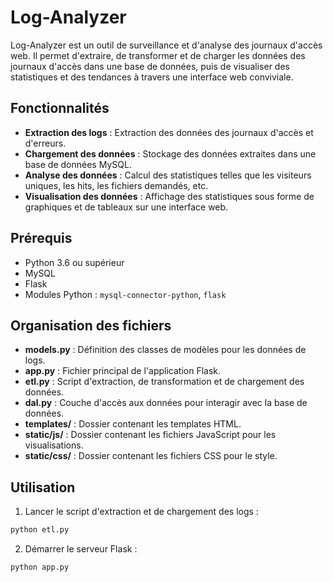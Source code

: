 # Log-Analyzer

Log-Analyzer est un outil de surveillance et d'analyse des journaux d'accès web. Il permet d'extraire, de transformer et de charger les données des journaux d'accès dans une base de données, puis de visualiser des statistiques et des tendances à travers une interface web conviviale.

## Fonctionnalités

- **Extraction des logs** : Extraction des données des journaux d'accès et d'erreurs.
- **Chargement des données** : Stockage des données extraites dans une base de données MySQL.
- **Analyse des données** : Calcul des statistiques telles que les visiteurs uniques, les hits, les fichiers demandés, etc.
- **Visualisation des données** : Affichage des statistiques sous forme de graphiques et de tableaux sur une interface web.

## Prérequis

- Python 3.6 ou supérieur
- MySQL
- Flask
- Modules Python : `mysql-connector-python`, `flask`


## Organisation des fichiers

- **models.py** : Définition des classes de modèles pour les données de logs.
- **app.py** : Fichier principal de l'application Flask.
- **etl.py** : Script d'extraction, de transformation et de chargement des données.
- **dal.py** : Couche d'accès aux données pour interagir avec la base de données.
- **templates/** : Dossier contenant les templates HTML.
- **static/js/** : Dossier contenant les fichiers JavaScript pour les visualisations.
- **static/css/** : Dossier contenant les fichiers CSS pour le style.



## Utilisation
1. Lancer le script d'extraction et de chargement des logs :
```bash
python etl.py
```

2. Démarrer le serveur Flask :
```bash
python app.py
```
